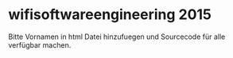 wifisoftwareengineering 2015
============================

Bitte Vornamen in html Datei hinzufuegen und Sourcecode für alle verfügbar machen.
